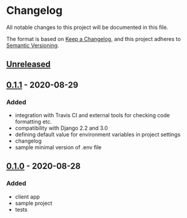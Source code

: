 # Changelog
All notable changes to this project will be documented in this file.

The format is based on [Keep a Changelog](https://keepachangelog.com/en/1.0.0/),
and this project adheres to [Semantic Versioning](https://semver.org/spec/v2.0.0.html).

## [Unreleased]

## [0.1.1] - 2020-08-29

### Added

* integration with Travis CI and external tools for checking code formatting etc.
* compatibility with Django 2.2 and 3.0
* defining default value for environment variables in project settings
* changelog
* sample minimal version of .env file

## [0.1.0] - 2020-08-28

### Added

* client app
* sample project
* tests

[unreleased]: https://github.com/przemekk1385/django_oac/compare/v0.1.1...HEAD
[0.1.1]: https://github.com/przemekk1385/django_oac/compare/v0.1.0...v0.1.1
[0.1.0]: https://github.com/przemekk1385/django_oac/releases/tag/v0.1.0